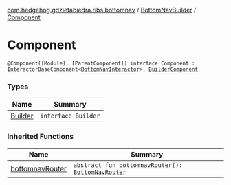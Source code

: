 [com.hedgehog.gdzietabiedra.ribs.bottomnav](../../index.md) / [BottomNavBuilder](../index.md) / [Component](./index.md)

# Component

`@Component([Module], [ParentComponent]) interface Component : InteractorBaseComponent<`[`BottomNavInteractor`](../../-bottom-nav-interactor/index.md)`>, `[`BuilderComponent`](../-builder-component/index.md)

### Types

| Name | Summary |
|---|---|
| [Builder](-builder/index.md) | `interface Builder` |

### Inherited Functions

| Name | Summary |
|---|---|
| [bottomnavRouter](../-builder-component/bottomnav-router.md) | `abstract fun bottomnavRouter(): `[`BottomNavRouter`](../../-bottom-nav-router/index.md) |
